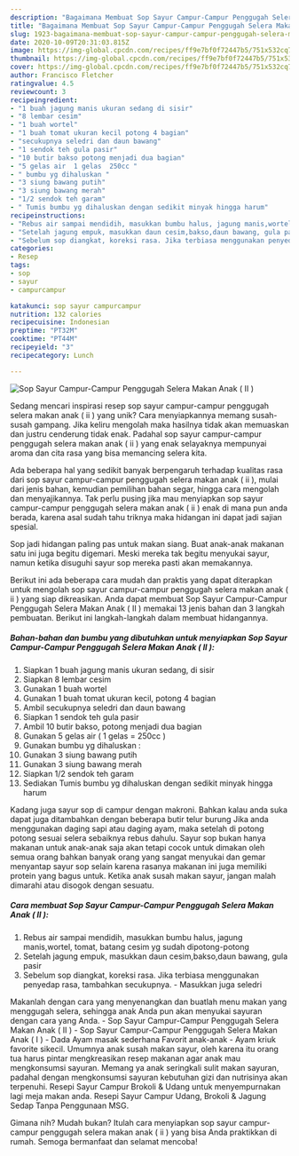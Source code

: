 ```yaml
---
description: "Bagaimana Membuat Sop Sayur Campur-Campur Penggugah Selera Makan Anak ( II ), Lezat Sekali"
title: "Bagaimana Membuat Sop Sayur Campur-Campur Penggugah Selera Makan Anak ( II ), Lezat Sekali"
slug: 1923-bagaimana-membuat-sop-sayur-campur-campur-penggugah-selera-makan-anak-ii-lezat-sekali
date: 2020-10-09T20:31:03.815Z
image: https://img-global.cpcdn.com/recipes/ff9e7bf0f72447b5/751x532cq70/sop-sayur-campur-campur-penggugah-selera-makan-anak-ii-foto-resep-utama.jpg
thumbnail: https://img-global.cpcdn.com/recipes/ff9e7bf0f72447b5/751x532cq70/sop-sayur-campur-campur-penggugah-selera-makan-anak-ii-foto-resep-utama.jpg
cover: https://img-global.cpcdn.com/recipes/ff9e7bf0f72447b5/751x532cq70/sop-sayur-campur-campur-penggugah-selera-makan-anak-ii-foto-resep-utama.jpg
author: Francisco Fletcher
ratingvalue: 4.5
reviewcount: 3
recipeingredient:
- "1 buah jagung manis ukuran sedang di sisir"
- "8 lembar cesim"
- "1 buah wortel"
- "1 buah tomat ukuran kecil potong 4 bagian"
- "secukupnya seledri dan daun bawang"
- "1 sendok teh gula pasir"
- "10 butir bakso potong menjadi dua bagian"
- "5 gelas air  1 gelas  250cc "
- " bumbu yg dihaluskan "
- "3 siung bawang putih"
- "3 siung bawang merah"
- "1/2 sendok teh garam"
- " Tumis bumbu yg dihaluskan dengan sedikit minyak hingga harum"
recipeinstructions:
- "Rebus air sampai mendidih, masukkan bumbu halus, jagung manis,wortel, tomat, batang cesim yg sudah dipotong-potong"
- "Setelah jagung empuk, masukkan daun cesim,bakso,daun bawang, gula pasir"
- "Sebelum sop diangkat, koreksi rasa. Jika terbiasa menggunakan penyedap rasa, tambahkan secukupnya. Masukkan juga seledri"
categories:
- Resep
tags:
- sop
- sayur
- campurcampur

katakunci: sop sayur campurcampur 
nutrition: 132 calories
recipecuisine: Indonesian
preptime: "PT32M"
cooktime: "PT44M"
recipeyield: "3"
recipecategory: Lunch

---
```



![Sop Sayur Campur-Campur Penggugah Selera Makan Anak ( II )](https://img-global.cpcdn.com/recipes/ff9e7bf0f72447b5/751x532cq70/sop-sayur-campur-campur-penggugah-selera-makan-anak-ii-foto-resep-utama.jpg)

Sedang mencari inspirasi resep sop sayur campur-campur penggugah selera makan anak ( ii ) yang unik? Cara menyiapkannya memang susah-susah gampang. Jika keliru mengolah maka hasilnya tidak akan memuaskan dan justru cenderung tidak enak. Padahal sop sayur campur-campur penggugah selera makan anak ( ii ) yang enak selayaknya mempunyai aroma dan cita rasa yang bisa memancing selera kita.

Ada beberapa hal yang sedikit banyak berpengaruh terhadap kualitas rasa dari sop sayur campur-campur penggugah selera makan anak ( ii ), mulai dari jenis bahan, kemudian pemilihan bahan segar, hingga cara mengolah dan menyajikannya. Tak perlu pusing jika mau menyiapkan sop sayur campur-campur penggugah selera makan anak ( ii ) enak di mana pun anda berada, karena asal sudah tahu triknya maka hidangan ini dapat jadi sajian spesial.

Sop jadi hidangan paling pas untuk makan siang. Buat anak-anak makanan satu ini juga begitu digemari. Meski mereka tak begitu menyukai sayur, namun ketika disuguhi sayur sop mereka pasti akan memakannya.


Berikut ini ada beberapa cara mudah dan praktis yang dapat diterapkan untuk mengolah sop sayur campur-campur penggugah selera makan anak ( ii ) yang siap dikreasikan. Anda dapat membuat Sop Sayur Campur-Campur Penggugah Selera Makan Anak ( II ) memakai 13 jenis bahan dan 3 langkah pembuatan. Berikut ini langkah-langkah dalam membuat hidangannya.

<!--inarticleads1-->

##### Bahan-bahan dan bumbu yang dibutuhkan untuk menyiapkan Sop Sayur Campur-Campur Penggugah Selera Makan Anak ( II ):

1. Siapkan 1 buah jagung manis ukuran sedang, di sisir
1. Siapkan 8 lembar cesim
1. Gunakan 1 buah wortel
1. Gunakan 1 buah tomat ukuran kecil, potong 4 bagian
1. Ambil secukupnya seledri dan daun bawang
1. Siapkan 1 sendok teh gula pasir
1. Ambil 10 butir bakso, potong menjadi dua bagian
1. Gunakan 5 gelas air ( 1 gelas = 250cc )
1. Gunakan  bumbu yg dihaluskan :
1. Gunakan 3 siung bawang putih
1. Gunakan 3 siung bawang merah
1. Siapkan 1/2 sendok teh garam
1. Sediakan  Tumis bumbu yg dihaluskan dengan sedikit minyak hingga harum


Kadang juga sayur sop di campur dengan makroni. Bahkan kalau anda suka dapat juga ditambahkan dengan beberapa butir telur burung Jika anda menggunakan daging sapi atau daging ayam, maka setelah di potong potong sesuai selera sebaiknya rebus dahulu. Sayur sop bukan hanya makanan untuk anak-anak saja akan tetapi cocok untuk dimakan oleh semua orang bahkan banyak orang yang sangat menyukai dan gemar menyantap sayur sop selain karena rasanya makanan ini juga memiliki protein yang bagus untuk. Ketika anak susah makan sayur, jangan malah dimarahi atau disogok dengan sesuatu. 

<!--inarticleads2-->

##### Cara membuat Sop Sayur Campur-Campur Penggugah Selera Makan Anak ( II ):

1. Rebus air sampai mendidih, masukkan bumbu halus, jagung manis,wortel, tomat, batang cesim yg sudah dipotong-potong
1. Setelah jagung empuk, masukkan daun cesim,bakso,daun bawang, gula pasir
1. Sebelum sop diangkat, koreksi rasa. Jika terbiasa menggunakan penyedap rasa, tambahkan secukupnya. - Masukkan juga seledri


Makanlah dengan cara yang menyenangkan dan buatlah menu makan yang menggugah selera, sehingga anak Anda pun akan menyukai sayuran dengan cara yang Anda. - Sop Sayur Campur-Campur Penggugah Selera Makan Anak ( II ) - Sop Sayur Campur-Campur Penggugah Selera Makan Anak ( I ) - Dada Ayam masak sederhana Favorit anak-anak - Ayam kriuk favorite sikecil. Umumnya anak susah makan sayur, oleh karena itu orang tua harus pintar mengkreasikan resep makanan agar anak mau mengkonsumsi sayuran. Memang ya anak seringkali sulit makan sayuran, padahal dengan mengkonsumsi sayuran kebutuhan gizi dan nutrisinya akan terpenuhi. Resepi Sayur Campur Brokoli &amp; Udang untuk menyempurnakan lagi meja makan anda. Resepi Sayur Campur Udang, Brokoli &amp; Jagung Sedap Tanpa Penggunaan MSG. 

Gimana nih? Mudah bukan? Itulah cara menyiapkan sop sayur campur-campur penggugah selera makan anak ( ii ) yang bisa Anda praktikkan di rumah. Semoga bermanfaat dan selamat mencoba!

